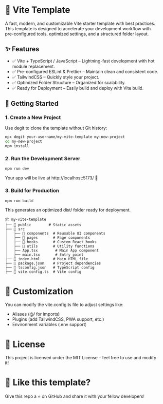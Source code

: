 # 🚀 Vite Template

A fast, modern, and customizable Vite starter template with best practices. This template is designed to accelerate your
development workflow with pre-configured tools, optimized settings, and a structured folder layout.

## ✨ Features

- ✅ Vite + TypeScript / JavaScript – Lightning-fast development with hot module replacement.
- ✅ Pre-configured ESLint & Prettier – Maintain clean and consistent code.
- ✅ TailwindCSS – Quickly style your project.
- ✅ Optimized Folder Structure – Organized for scalability.
- ✅ Ready for Deployment – Easily build and deploy with Vite build.

## 🚀 Getting Started

### 1. Create a New Project

Use degit to clone the template without Git history:

```sh
npx degit your-username/my-vite-template my-new-project
cd my-new-project
npm install
```

### 2. Run the Development Server

```sh
npm run dev
```

Your app will be live at http://localhost:5173/ 🚀

### 3. Build for Production

```sh
npm run build
```

This generates an optimized dist/ folder ready for deployment.

```
📦 my-vite-template
├── 📂 public        # Static assets
├── 📂 src
│   ├── 📂 components  # Reusable UI components
│   ├── 📂 pages       # Page components
│   ├── 📂 hooks       # Custom React hooks
│   ├── 📂 utils       # Utility functions
│   ├── App.tsx        # Main App component
│   ├── main.tsx       # Entry point
├── 📜 index.html      # Main HTML file
├── 📜 package.json    # Project dependencies
├── 📜 tsconfig.json   # TypeScript config
├── 📜 vite.config.ts  # Vite config
```

# 🔧 Customization

You can modify the vite.config.ts file to adjust settings like:

- Aliases (@/ for imports)
- Plugins (add TailwindCSS, PWA support, etc.)
- Environment variables (.env support)

# 📜 License

This project is licensed under the MIT License – feel free to use and modify it!

# 🌟 Like this template?

Give this repo a ⭐ on GitHub and share it with your fellow developers!
